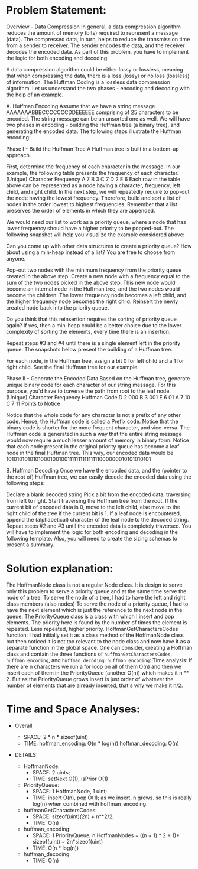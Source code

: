 # Problem Statement:
Overview - Data Compression
In general, a data compression algorithm reduces the amount of memory (bits) required to represent a message (data). The compressed data, in turn, helps to reduce the transmission time from a sender to receiver. The sender encodes the data, and the receiver decodes the encoded data. As part of this problem, you have to implement the logic for both encoding and decoding.

A data compression algorithm could be either lossy or lossless, meaning that when compressing the data, there is a loss (lossy) or no loss (lossless) of information. The Huffman Coding is a lossless data compression algorithm. Let us understand the two phases - encoding and decoding with the help of an example.

A. Huffman Encoding
Assume that we have a string message AAAAAAABBBCCCCCCCDDEEEEEE comprising of 25 characters to be encoded. The string message can be an unsorted one as well. We will have two phases in encoding - building the Huffman tree (a binary tree), and generating the encoded data. The following steps illustrate the Huffman encoding:

Phase I - Build the Huffman Tree
A Huffman tree is built in a bottom-up approach.

First, determine the frequency of each character in the message. In our example, the following table presents the frequency of each character.
(Unique) Character	Frequency
A	7
B	3
C	7
D	2
E	6
Each row in the table above can be represented as a node having a character, frequency, left child, and right child. In the next step, we will repeatedly require to pop-out the node having the lowest frequency. Therefore, build and sort a list of nodes in the order lowest to highest frequencies. Remember that a list preserves the order of elements in which they are appended.

We would need our list to work as a priority queue, where a node that has lower frequency should have a higher priority to be popped-out. The following snapshot will help you visualize the example considered above:


Can you come up with other data structures to create a priority queue? How about using a min-heap instead of a list? You are free to choose from anyone.

Pop-out two nodes with the minimum frequency from the priority queue created in the above step.
Create a new node with a frequency equal to the sum of the two nodes picked in the above step. This new node would become an internal node in the Huffman tree, and the two nodes would become the children. The lower frequency node becomes a left child, and the higher frequency node becomes the right child. Reinsert the newly created node back into the priority queue.

Do you think that this reinsertion requires the sorting of priority queue again? If yes, then a min-heap could be a better choice due to the lower complexity of sorting the elements, every time there is an insertion.

Repeat steps #3 and #4 until there is a single element left in the priority queue. The snapshots below present the building of a Huffman tree.


For each node, in the Huffman tree, assign a bit 0 for left child and a 1 for right child. See the final Huffman tree for our example:

Phase II - Generate the Encoded Data
Based on the Huffman tree, generate unique binary code for each character of our string message. For this purpose, you'd have to traverse the path from root to the leaf node.
(Unique) Character	Frequency	Huffman Code
D	2	000
B	3	001
E	6	01
A	7	10
C	7	11
Points to Notice

Notice that the whole code for any character is not a prefix of any other code. Hence, the Huffman code is called a Prefix code.
Notice that the binary code is shorter for the more frequent character, and vice-versa.
The Huffman code is generated in such a way that the entire string message would now require a much lesser amount of memory in binary form.
Notice that each node present in the original priority queue has become a leaf node in the final Huffman tree.
This way, our encoded data would be 1010101010101000100100111111111111111000000010101010101

B. Huffman Decoding
Once we have the encoded data, and the (pointer to the root of) Huffman tree, we can easily decode the encoded data using the following steps:

Declare a blank decoded string
Pick a bit from the encoded data, traversing from left to right.
Start traversing the Huffman tree from the root.
If the current bit of encoded data is 0, move to the left child, else move to the right child of the tree if the current bit is 1.
If a leaf node is encountered, append the (alphabetical) character of the leaf node to the decoded string.
Repeat steps #2 and #3 until the encoded data is completely traversed.
You will have to implement the logic for both encoding and decoding in the following template. Also, you will need to create the sizing schemas to present a summary.

# Solution explanation:
The HoffmanNode class is not a regular Node class. It is design to serve only this problem to serve a priority queue and at the same time serve the node of a tree.
To serve the node of a tree, I had to have the left and right class members (also nodes)
To serve the node of a priority queue, I had to have the next element which is just the reference to the next node in the queue.
The PriorityQueue class is a class with which I insert and pop elements. The priority here is found by the number of times the element is repeated. Less repeated, higher priority.
HoffmanGetCharactersCodes function: I had initially set it as a class method of the HoffmanNode class but then noticed it is not too relevant to the node class and now have it as a separate function in the global space.
One can consider, creating a Hoffman class and contain the three functions of `huffmanGetCharactersCodes`, `huffman_encoding`, and `huffman_decoding`.
`huffman_encoding`: Time analysis: If there are n characters we run a for loop on all of them O(n) and then we insert each of them in the PriorityQueue (another O(n)) which makes it n ** 2. But as the PriorityQueue grows insert is just order of whatever the number of elements that are already inserted, that's why we make it n/2.

# Time and Space Analyses:
- Overall
    - SPACE:    2 * n * sizeof(uint)
    - TIME:     hoffman_encoding:   O(n * log(n))
                hoffman_decoding:   O(n)

- DETAILS:
    - HoffmanNode:
        - SPACE:  2 uints;
        - TIME:   setNext O(1), isPrior O(1)
    - PriorityQueue:
        - SPACE:  1 HoffmanNode, 1 uint;
        - TIME:   insert O(n), pop O(1);        as we insert, n grows. so this is really log(n) when combined with hoffman_encoding.
    - huffmanGetCharactersCodes:
        - SPACE:  sizeof(uint)*(2*n) + n**2/2;
        - TIME:   O(n)
    - huffman_encoding:
        - SPACE:  1 PriorityQueue, n HoffmanNodes = ((n + 1) * 2 + 1)* sizeof(uint)  ~ 2n*sizeof(uint)
        - TIME:   O(n * log(n))
    - huffman_decoding:
        - TIME:   O(n)
